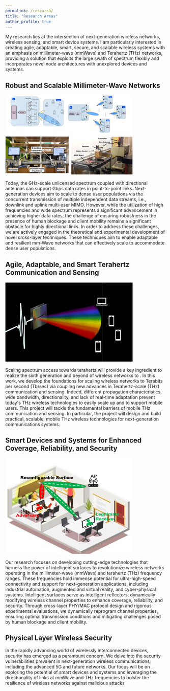 ```yaml
---
permalink: /research/
title: "Research Areas"
author_profile: true
---
```

My research lies at the intersection of next-generation wireless networks, wireless
sensing, and smart device systems. I am particularly interested in creating agile, adaptable, smart, secure, and
scalable wireless systems with an emphasis on millimeter-wave (mmWave) and Terahertz (THz) networks,
providing a solution that exploits the large swath of spectrum flexibly and incorporates novel
node architectures with unexplored devices and systems. 

## Robust and Scalable Millimeter-Wave Networks
<div class="float: right"></div> <img align="right;" src="../images/MU_mmWave.png" width="400" height="250">

Today, the GHz-scale unlicensed spectrum coupled with directional antennas can support Gbps data
rates in point-to-point links. Next-generation devices aim to scale to dense user populations via the
concurrent transmission of multiple independent data streams, i.e., downlink and uplink multi-user
MIMO. However, while the utilization of high frequencies and wide spectrum represents a significant advancement in achieving higher data rates, 
the challenge of ensuring robustness in the presence of human blockage and client mobility remains a significant obstacle for highly directional links. 
In order to address these challenges, we are actively engaged in the theoretical and experimental development of novel cross-layer techniques. 
These techniques aim to enable adaptable and resilient mm-Wave networks that can effectively scale to accommodate dense user populations.


## Agile, Adaptable, and Smart Terahertz Communication and Sensing 
<div class="float: right"></div> <img align=" right;" src="../images/MU_THz.png" width="400" height="250">

Scaling spectrum access towards terahertz will provide a key ingredient to realize the sixth generation
and beyond of wireless networks to . In this work, we develop the foundations for scaling wireless networks to
Terabits per second (Tb/sec) via coupling new advances in Terahertz-scale (THz) communication and
sensing. Indeed, different propagation characteristics, wide bandwidth, directionality, and lack of real-time adaptation prevent today's THz wireless technologies to easily scale up and to support mobile users. This project will tackle the fundamental barriers of 
mobile THz communication and sensing. In particular, the project will design and build practical, scalable, mobile THz wireless technologies for next-generation communications systems. 

## Smart Devices and Systems for Enhanced Coverage, Reliability, and Security
<!-- <div class="pull-right"> <img align="right;" src="../images/Smartsurfaces_Security.png" width="400" height="300"> -->
<!-- <img style="float: right;" src="../images/Smartsurfaces_Security.png" width="400" height="300"> -->
<div class="float: right"> </div><img src="../images/Smartsurfaces_Security.png" width="400" height="300"/>
  
Our research focuses on developing cutting-edge technologies that harness the power of intelligent surfaces to revolutionize wireless networks operating in the millimeter-wave (mmWave) and terahertz (THz) frequency ranges. 
These frequencies hold immense potential for ultra-high-speed connectivity and support for next-generation applications, including industrial automation, augmented and virtual reality, and cyber-physical systems.
Intelligent surfaces serve as intelligent reflectors, dynamically modifying wireless channel properties to enhance coverage, reliability, and security. Through cross-layer PHY/MAC protocol design and rigorous experimental evaluations, we dynamically 
reprogram channel properties, ensuring optimal transmission conditions and mitigating challenges posed by human blockage and client mobility.

## Physical Layer Wireless Security 
In the rapidly advancing world of wirelessly interconnected devices, security has emerged as a paramount concern. 
We delve into the security vulnerabilities prevalent in next-generation wireless communications, including the advanced 5G and future networks. 
Our focus will be on exploring the potential of smart devices and systems and leveraging the directionality of links at mmWave and THz frequencies to bolster the resilience of wireless networks against malicious attacks
